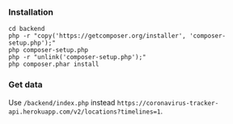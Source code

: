 
### Installation
```
cd backend
php -r "copy('https://getcomposer.org/installer', 'composer-setup.php');"
php composer-setup.php
php -r "unlink('composer-setup.php');"
php composer.phar install
```

### Get data

Use ```/backend/index.php``` instead ```https://coronavirus-tracker-api.herokuapp.com/v2/locations?timelines=1```.